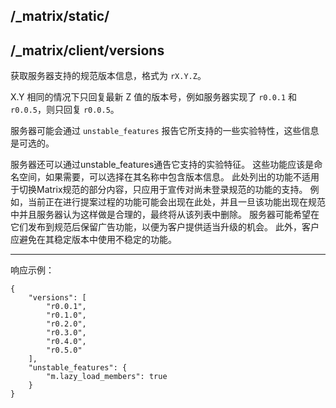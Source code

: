 

## /_matrix/static/




## /_matrix/client/versions

获取服务器支持的规范版本信息，格式为 `rX.Y.Z`。

X.Y 相同的情况下只回复最新 Z 值的版本号，例如服务器实现了 `r0.0.1` 和 `r0.0.5`，则只回复 `r0.0.5`。

服务器可能会通过 `unstable_features` 报告它所支持的一些实验特性，这些信息是可选的。

服务器还可以通过unstable_features通告它支持的实验特征。
这些功能应该是命名空间，如果需要，可以选择在其名称中包含版本信息。
此处列出的功能不适用于切换Matrix规范的部分内容，只应用于宣传对尚未登录规范的功能的支持。
例如，当前正在进行提案过程的功能可能会出现在此处，并且一旦该功能出现在规范中并且服务器认为这样做是合理的，最终将从该列表中删除。
服务器可能希望在它们发布到规范后保留广告功能，以便为客户提供适当升级的机会。
此外，客户应避免在其稳定版本中使用不稳定的功能。

---

响应示例：

```
{
    "versions": [
        "r0.0.1",
        "r0.1.0",
        "r0.2.0",
        "r0.3.0",
        "r0.4.0",
        "r0.5.0"
    ],
    "unstable_features": {
        "m.lazy_load_members": true
    }
}
```
